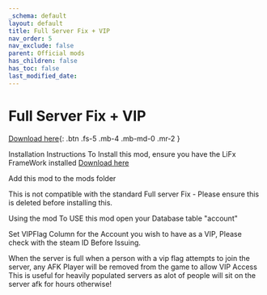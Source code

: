 ```yaml
---
_schema: default
layout: default
title: Full Server Fix + VIP
nav_order: 5
nav_exclude: false
parent: Official mods
has_children: false
has_toc: false
last_modified_date:
---
```

# Full Server Fix + VIP

[Download here](https://github.com/LiF-x/FullServerFixVIPV1.0.1/releases/tag/FullServerFix%2BVIPV1.0.1){: .btn .fs-5 .mb-4 .mb-md-0 .mr-2 }

Installation Instructions
To Install this mod, ensure you have the LiFx FrameWork installed [Download here](http://lifxmod.com)

Add this mod to the mods folder

This is not compatible with the standard Full server Fix - Please ensure this is deleted before installing this.

Using the mod
To USE this mod open your Database table "account"

Set VIPFlag Column for the Account you wish to have as a VIP, Please check with the steam ID Before Issuing.

When the server is full when a person with a vip flag attempts to join the server, any AFK Player will be removed from the game to allow VIP Access
This is useful for heavily populated servers as alot of people will sit on the server afk for hours otherwise!